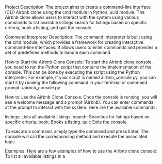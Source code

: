 Project Description:
The project aims to create a command-line interface (CLI) Airbnb clone using the cmd module in Python, uuid module.
The Airbnb clone allows users to interact with the system using various commands to list available listings
search for listings based on specific criteria, book a listing, and quit the console.

Command Interpreter Description:
The command interpreter is built using the cmd module, which provides a framework for creating interactive command-line interfaces.
It allows users to enter commands and provides a set of predefined methods to handle each command.

How to Start the Airbnb Clone Console:
To start the Airbnb clone console, you need to run the Python script that contains the implementation of the console.
This can be done by executing the script using the Python interpreter. For example, if your script is named airbnb_console.py,
you can start it by running the following command in your terminal or command prompt:./airbnb_console.py

How to Use the Airbnb Clone Console:
Once the console is running, you will see a welcome message and a prompt (Airbnb).
You can enter commands at the prompt to interact with the system. Here are the available commands:

listings: Lists all available listings.
search: Searches for listings based on specific criteria.
book: Books a listing.
quit: Exits the console.

To execute a command, simply type the command and press Enter.
The console will call the corresponding method and execute the associated logic.

Examples:
Here are a few examples of how to use the Airbnb clone console:
To list all available listings in a 
